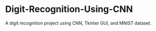 # Digit-Recognition-Using-CNN
A digit recognition project using CNN, Tkinter GUI, and MNIST dataset.
